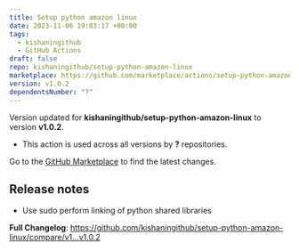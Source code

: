 ```yaml
---
title: Setup python amazon linux
date: 2023-11-06 19:03:17 +00:00
tags:
  - kishaningithub
  - GitHub Actions
draft: false
repo: kishaningithub/setup-python-amazon-linux
marketplace: https://github.com/marketplace/actions/setup-python-amazon-linux
version: v1.0.2
dependentsNumber: "?"
---
```



Version updated for **kishaningithub/setup-python-amazon-linux** to version **v1.0.2**.
- This action is used across all versions by **?** repositories.

Go to the [GitHub Marketplace](https://github.com/marketplace/actions/setup-python-amazon-linux) to find the latest changes.

## Release notes

- Use sudo perform linking of python shared libraries

**Full Changelog**: https://github.com/kishaningithub/setup-python-amazon-linux/compare/v1...v1.0.2

